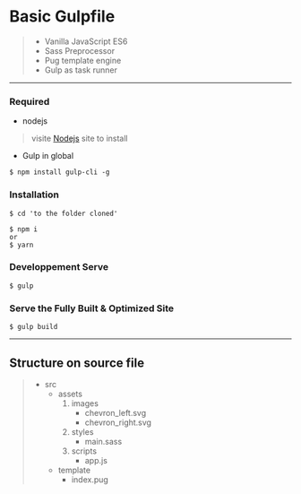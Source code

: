 # Basic Gulpfile

>    * Vanilla JavaScript ES6
>    * Sass Preprocessor
>    * Pug template engine
>    * Gulp as task runner
---

###  Required
* nodejs

>
>    visite [Nodejs](http://nodejs.org/) site to install
>

* Gulp in global

```
$ npm install gulp-cli -g

```


### Installation


```
$ cd 'to the folder cloned' 

$ npm i 
or
$ yarn

```



### Developpement Serve

```
$ gulp

```


### Serve the Fully Built & Optimized Site

```
$ gulp build

```
---
Structure on source file
------

>* src
>    - assets
>        1. images
>            - chevron_left.svg
>            - chevron_right.svg
>        2. styles
>            - main.sass
>        3. scripts
>            - app.js
>    - template
>       - index.pug   
